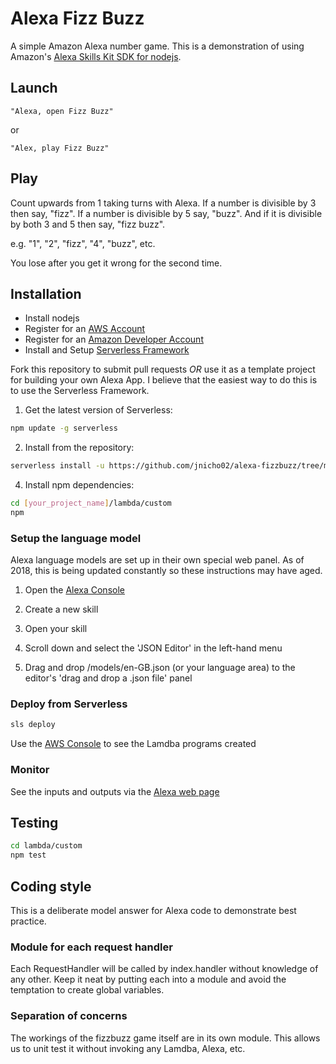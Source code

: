 # Alexa Fizz Buzz

A simple Amazon Alexa number game. This is a demonstration of using Amazon's  [Alexa Skills Kit SDK for nodejs](https://github.com/alexa/alexa-skills-kit-sdk-for-nodejs).

## Launch
```
"Alexa, open Fizz Buzz"
```
or
```
"Alex, play Fizz Buzz"
```

## Play
Count upwards from 1 taking turns with Alexa. If a number is divisible by 3 then say, "fizz". If a number is divisible by 5 say, "buzz". And if it is divisible by both 3 and 5 then say, "fizz buzz".

e.g. "1", "2", "fizz", "4", "buzz", etc.

You lose after you get it wrong for the second time.

## Installation
* Install nodejs
* Register for an [AWS Account](https://aws.amazon.com/)
* Register for an [Amazon Developer Account](https://developer.amazon.com)
* Install and Setup [Serverless Framework](https://serverless.com/framework/docs/getting-started/)

Fork this repository to submit pull requests *OR* use it as a template project for building your own Alexa App. I believe that the easiest way to do this is to use the Serverless Framework.

1. Get the latest version of Serverless:

```bash
npm update -g serverless
```

2. Install from the repository:

```bash
serverless install -u https://github.com/jnicho02/alexa-fizzbuzz/tree/master -n [your_project_name]
```

4. Install npm dependencies:

```bash
cd [your_project_name]/lambda/custom
npm
```

### Setup the language model
Alexa language models are set up in their own special web panel. As of 2018, this is being updated constantly so these instructions may have aged.

1. Open the [Alexa Console](https://developer.amazon.com/alexa/console/ask/)

2. Create a new skill

3. Open your skill

4. Scroll down and select the 'JSON Editor' in the left-hand menu

5. Drag and drop /models/en-GB.json (or your language area) to the editor's
'drag and drop a .json file' panel

### Deploy from Serverless
```bash
sls deploy
```

Use the [AWS Console](https://console.aws.amazon.com/console/home) to see the Lamdba programs created

### Monitor
See the inputs and outputs via the [Alexa web page](https://alexa.amazon.co.uk/spa/)

## Testing
```bash
cd lambda/custom
npm test
```

## Coding style
This is a deliberate model answer for Alexa code to demonstrate best practice.

### Module for each request handler
Each RequestHandler will be called by index.handler without knowledge of any
other. Keep it neat by putting each into a module and avoid the temptation to
create global variables.

### Separation of concerns
The workings of the fizzbuzz game itself are in its own module.
This allows us to unit test it without invoking any Lamdba, Alexa, etc.
